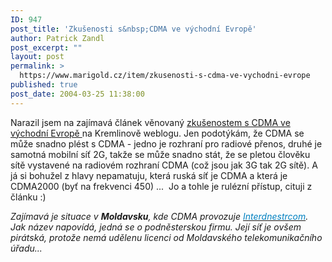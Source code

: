 ```yaml
---
ID: 947
post_title: 'Zkušenosti s&nbsp;CDMA ve východní Evropě'
author: Patrick Zandl
post_excerpt: ""
layout: post
permalink: >
  https://www.marigold.cz/item/zkusenosti-s-cdma-ve-vychodni-evrope
published: true
post_date: 2004-03-25 11:38:00
---
```

<P>Narazil jsem na zajímavá článek věnovaný <A href="http://kremlin.bloguje.cz/32725_prispevek.php" target=_blank>zkušenostem s CDMA ve východní Evropě </A>na Kremlinově weblogu. Jen podotýkám, že CDMA se může snadno plést s CDMA - jedno je rozhraní pro radiové přenos, druhé je samotná mobilní síť 2G, takže se může snadno stát, že se pletou člověku sítě vystavené na radiovém rozhraní CDMA (což jsou jak 3G tak 2G sítě). A já si bohužel z hlavy nepamatuju, která ruská síť je CDMA a která je CDMA2000 (byť na frekvenci 450) ...&#160; Jo a tohle je rulézní přístup, cituji z článku&#160;:)</P>
<P><EM>Zajímavá je situace v <STRONG>Moldavsku</STRONG>, kde CDMA provozuje </EM><A href="http://www.idknet.com/"><FONT color=#0080c0><EM>Interdnestrcom</EM></FONT></A><EM>. Jak název napovídá, jedná se o podněsterskou firmu. Její síť je ovšem pirátská, protože nemá udělenu licenci od Moldavského telekomunikačního úřadu...</EM></P>